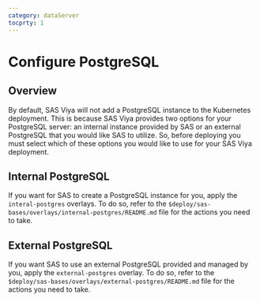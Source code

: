 ```yaml
---
category: dataServer
tocprty: 1
---
```


# Configure PostgreSQL

## Overview

By default, SAS Viya will not add a PostgreSQL instance to the Kubernetes
deployment. This is because SAS Viya provides two options for your
PostgreSQL server: an internal instance provided by SAS or an external
PostgreSQL that you would like SAS to utilize. So, before deploying you 
must select which of these options you would like to use for your
SAS Viya deployment.

## Internal PostgreSQL

If you want for SAS to create a PostgreSQL instance for you,
apply the `interal-postgres` overlays. To do so, refer to the
`$deploy/sas-bases/overlays/internal-postgres/README.md` file for the 
actions you need to take.

## External PostgreSQL

If you want SAS to use an external PostgreSQL provided and managed
by you, apply the `external-postgres` overlay. To do so, refer to the
`$deploy/sas-bases/overlays/external-postgres/README.md` file for the actions 
you need to take.